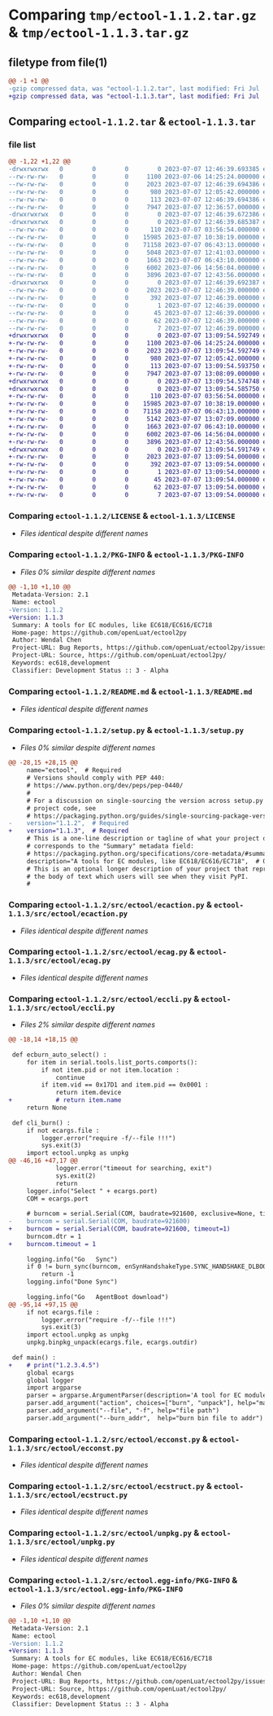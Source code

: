 # Comparing `tmp/ectool-1.1.2.tar.gz` & `tmp/ectool-1.1.3.tar.gz`

## filetype from file(1)

```diff
@@ -1 +1 @@
-gzip compressed data, was "ectool-1.1.2.tar", last modified: Fri Jul  7 12:46:39 2023, max compression
+gzip compressed data, was "ectool-1.1.3.tar", last modified: Fri Jul  7 13:09:54 2023, max compression
```

## Comparing `ectool-1.1.2.tar` & `ectool-1.1.3.tar`

### file list

```diff
@@ -1,22 +1,22 @@
-drwxrwxrwx   0        0        0        0 2023-07-07 12:46:39.693385 ectool-1.1.2/
--rw-rw-rw-   0        0        0     1100 2023-07-06 14:25:24.000000 ectool-1.1.2/LICENSE
--rw-rw-rw-   0        0        0     2023 2023-07-07 12:46:39.694386 ectool-1.1.2/PKG-INFO
--rw-rw-rw-   0        0        0      980 2023-07-07 12:05:42.000000 ectool-1.1.2/README.md
--rw-rw-rw-   0        0        0      113 2023-07-07 12:46:39.694386 ectool-1.1.2/setup.cfg
--rw-rw-rw-   0        0        0     7947 2023-07-07 12:36:57.000000 ectool-1.1.2/setup.py
-drwxrwxrwx   0        0        0        0 2023-07-07 12:46:39.672386 ectool-1.1.2/src/
-drwxrwxrwx   0        0        0        0 2023-07-07 12:46:39.685387 ectool-1.1.2/src/ectool/
--rw-rw-rw-   0        0        0      110 2023-07-07 03:56:54.000000 ectool-1.1.2/src/ectool/__init__.py
--rw-rw-rw-   0        0        0    15985 2023-07-07 10:38:19.000000 ectool-1.1.2/src/ectool/ecaction.py
--rw-rw-rw-   0        0        0    71158 2023-07-07 06:43:13.000000 ectool-1.1.2/src/ectool/ecag.py
--rw-rw-rw-   0        0        0     5048 2023-07-07 12:41:03.000000 ectool-1.1.2/src/ectool/eccli.py
--rw-rw-rw-   0        0        0     1663 2023-07-07 06:43:10.000000 ectool-1.1.2/src/ectool/ecconst.py
--rw-rw-rw-   0        0        0     6002 2023-07-06 14:56:04.000000 ectool-1.1.2/src/ectool/ecstruct.py
--rw-rw-rw-   0        0        0     3896 2023-07-07 12:43:56.000000 ectool-1.1.2/src/ectool/unpkg.py
-drwxrwxrwx   0        0        0        0 2023-07-07 12:46:39.692387 ectool-1.1.2/src/ectool.egg-info/
--rw-rw-rw-   0        0        0     2023 2023-07-07 12:46:39.000000 ectool-1.1.2/src/ectool.egg-info/PKG-INFO
--rw-rw-rw-   0        0        0      392 2023-07-07 12:46:39.000000 ectool-1.1.2/src/ectool.egg-info/SOURCES.txt
--rw-rw-rw-   0        0        0        1 2023-07-07 12:46:39.000000 ectool-1.1.2/src/ectool.egg-info/dependency_links.txt
--rw-rw-rw-   0        0        0       45 2023-07-07 12:46:39.000000 ectool-1.1.2/src/ectool.egg-info/entry_points.txt
--rw-rw-rw-   0        0        0       62 2023-07-07 12:46:39.000000 ectool-1.1.2/src/ectool.egg-info/requires.txt
--rw-rw-rw-   0        0        0        7 2023-07-07 12:46:39.000000 ectool-1.1.2/src/ectool.egg-info/top_level.txt
+drwxrwxrwx   0        0        0        0 2023-07-07 13:09:54.592749 ectool-1.1.3/
+-rw-rw-rw-   0        0        0     1100 2023-07-06 14:25:24.000000 ectool-1.1.3/LICENSE
+-rw-rw-rw-   0        0        0     2023 2023-07-07 13:09:54.592749 ectool-1.1.3/PKG-INFO
+-rw-rw-rw-   0        0        0      980 2023-07-07 12:05:42.000000 ectool-1.1.3/README.md
+-rw-rw-rw-   0        0        0      113 2023-07-07 13:09:54.593750 ectool-1.1.3/setup.cfg
+-rw-rw-rw-   0        0        0     7947 2023-07-07 13:08:09.000000 ectool-1.1.3/setup.py
+drwxrwxrwx   0        0        0        0 2023-07-07 13:09:54.574748 ectool-1.1.3/src/
+drwxrwxrwx   0        0        0        0 2023-07-07 13:09:54.585750 ectool-1.1.3/src/ectool/
+-rw-rw-rw-   0        0        0      110 2023-07-07 03:56:54.000000 ectool-1.1.3/src/ectool/__init__.py
+-rw-rw-rw-   0        0        0    15985 2023-07-07 10:38:19.000000 ectool-1.1.3/src/ectool/ecaction.py
+-rw-rw-rw-   0        0        0    71158 2023-07-07 06:43:13.000000 ectool-1.1.3/src/ectool/ecag.py
+-rw-rw-rw-   0        0        0     5142 2023-07-07 13:07:09.000000 ectool-1.1.3/src/ectool/eccli.py
+-rw-rw-rw-   0        0        0     1663 2023-07-07 06:43:10.000000 ectool-1.1.3/src/ectool/ecconst.py
+-rw-rw-rw-   0        0        0     6002 2023-07-06 14:56:04.000000 ectool-1.1.3/src/ectool/ecstruct.py
+-rw-rw-rw-   0        0        0     3896 2023-07-07 12:43:56.000000 ectool-1.1.3/src/ectool/unpkg.py
+drwxrwxrwx   0        0        0        0 2023-07-07 13:09:54.591749 ectool-1.1.3/src/ectool.egg-info/
+-rw-rw-rw-   0        0        0     2023 2023-07-07 13:09:54.000000 ectool-1.1.3/src/ectool.egg-info/PKG-INFO
+-rw-rw-rw-   0        0        0      392 2023-07-07 13:09:54.000000 ectool-1.1.3/src/ectool.egg-info/SOURCES.txt
+-rw-rw-rw-   0        0        0        1 2023-07-07 13:09:54.000000 ectool-1.1.3/src/ectool.egg-info/dependency_links.txt
+-rw-rw-rw-   0        0        0       45 2023-07-07 13:09:54.000000 ectool-1.1.3/src/ectool.egg-info/entry_points.txt
+-rw-rw-rw-   0        0        0       62 2023-07-07 13:09:54.000000 ectool-1.1.3/src/ectool.egg-info/requires.txt
+-rw-rw-rw-   0        0        0        7 2023-07-07 13:09:54.000000 ectool-1.1.3/src/ectool.egg-info/top_level.txt
```

### Comparing `ectool-1.1.2/LICENSE` & `ectool-1.1.3/LICENSE`

 * *Files identical despite different names*

### Comparing `ectool-1.1.2/PKG-INFO` & `ectool-1.1.3/PKG-INFO`

 * *Files 0% similar despite different names*

```diff
@@ -1,10 +1,10 @@
 Metadata-Version: 2.1
 Name: ectool
-Version: 1.1.2
+Version: 1.1.3
 Summary: A tools for EC modules, like EC618/EC616/EC718
 Home-page: https://github.com/openLuat/ectool2py
 Author: Wendal Chen
 Project-URL: Bug Reports, https://github.com/openLuat/ectool2py/issues
 Project-URL: Source, https://github.com/openLuat/ectool2py/
 Keywords: ec618,development
 Classifier: Development Status :: 3 - Alpha
```

### Comparing `ectool-1.1.2/README.md` & `ectool-1.1.3/README.md`

 * *Files identical despite different names*

### Comparing `ectool-1.1.2/setup.py` & `ectool-1.1.3/setup.py`

 * *Files 0% similar despite different names*

```diff
@@ -28,15 +28,15 @@
     name="ectool",  # Required
     # Versions should comply with PEP 440:
     # https://www.python.org/dev/peps/pep-0440/
     #
     # For a discussion on single-sourcing the version across setup.py and the
     # project code, see
     # https://packaging.python.org/guides/single-sourcing-package-version/
-    version="1.1.2",  # Required
+    version="1.1.3",  # Required
     # This is a one-line description or tagline of what your project does. This
     # corresponds to the "Summary" metadata field:
     # https://packaging.python.org/specifications/core-metadata/#summary
     description="A tools for EC modules, like EC618/EC616/EC718",  # Optional
     # This is an optional longer description of your project that represents
     # the body of text which users will see when they visit PyPI.
     #
```

### Comparing `ectool-1.1.2/src/ectool/ecaction.py` & `ectool-1.1.3/src/ectool/ecaction.py`

 * *Files identical despite different names*

### Comparing `ectool-1.1.2/src/ectool/ecag.py` & `ectool-1.1.3/src/ectool/ecag.py`

 * *Files identical despite different names*

### Comparing `ectool-1.1.2/src/ectool/eccli.py` & `ectool-1.1.3/src/ectool/eccli.py`

 * *Files 2% similar despite different names*

```diff
@@ -18,14 +18,15 @@
 
 def ecburn_auto_select() :
     for item in serial.tools.list_ports.comports():
         if not item.pid or not item.location :
             continue
         if item.vid == 0x17D1 and item.pid == 0x0001 :
             return item.device
+            # return item.name
     return None
 
 def cli_burn() :
     if not ecargs.file :
         logger.error("require -f/--file !!!")
         sys.exit(3)
     import ectool.unpkg as unpkg
@@ -46,16 +47,17 @@
             logger.error("timeout for searching, exit")
             sys.exit(2)
             return
     logger.info("Select " + ecargs.port)
     COM = ecargs.port
 
     # burncom = serial.Serial(COM, baudrate=921600, exclusive=None, timeout=1, xonxoff=False, rtscts=False, dsrdtr=False)
-    burncom = serial.Serial(COM, baudrate=921600)
+    burncom = serial.Serial(COM, baudrate=921600, timeout=1)
     burncom.dtr = 1
+    burncom.timeout = 1
 
     logging.info("Go   Sync")
     if 0 != burn_sync(burncom, enSynHandshakeType.SYNC_HANDSHAKE_DLBOOT, 2) :
         return -1
     logging.info("Done Sync")
     
     logging.info("Go   AgentBoot download")
@@ -95,14 +97,15 @@
     if not ecargs.file :
         logger.error("require -f/--file !!!")
         sys.exit(3)
     import ectool.unpkg as unpkg
     unpkg.binpkg_unpack(ecargs.file, ecargs.outdir)
 
 def main() :
+    # print("1.2.3.4.5")
     global ecargs
     global logger
     import argparse
     parser = argparse.ArgumentParser(description='A tool for EC modules, like EC618')
     parser.add_argument("action", choices=["burn", "unpack"], help="main action to perform")
     parser.add_argument("--file", "-f", help="file path")
     parser.add_argument("--burn_addr",  help="burn bin file to addr")
```

### Comparing `ectool-1.1.2/src/ectool/ecconst.py` & `ectool-1.1.3/src/ectool/ecconst.py`

 * *Files identical despite different names*

### Comparing `ectool-1.1.2/src/ectool/ecstruct.py` & `ectool-1.1.3/src/ectool/ecstruct.py`

 * *Files identical despite different names*

### Comparing `ectool-1.1.2/src/ectool/unpkg.py` & `ectool-1.1.3/src/ectool/unpkg.py`

 * *Files identical despite different names*

### Comparing `ectool-1.1.2/src/ectool.egg-info/PKG-INFO` & `ectool-1.1.3/src/ectool.egg-info/PKG-INFO`

 * *Files 0% similar despite different names*

```diff
@@ -1,10 +1,10 @@
 Metadata-Version: 2.1
 Name: ectool
-Version: 1.1.2
+Version: 1.1.3
 Summary: A tools for EC modules, like EC618/EC616/EC718
 Home-page: https://github.com/openLuat/ectool2py
 Author: Wendal Chen
 Project-URL: Bug Reports, https://github.com/openLuat/ectool2py/issues
 Project-URL: Source, https://github.com/openLuat/ectool2py/
 Keywords: ec618,development
 Classifier: Development Status :: 3 - Alpha
```

